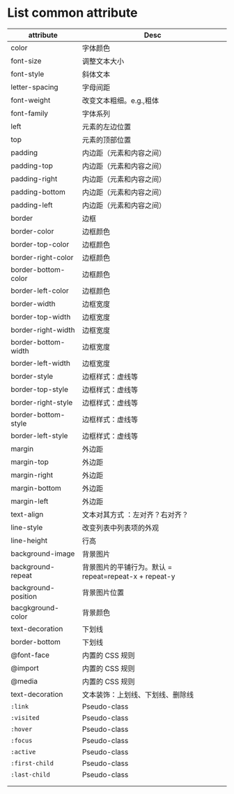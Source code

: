 # List common attribute

| attribute           | Desc                                                  |
| ------------------- | ----------------------------------------------------- |
| color               | 字体颜色                                              |
| font-size           | 调整文本大小                                          |
| font-style          | 斜体文本                                              |
| letter-spacing      | 字母间距                                              |
| font-weight         | 改变文本粗细。e.g.,粗体                               |
| font-family         | 字体系列                                              |
| left                | 元素的左边位置                                        |
| top                 | 元素的顶部位置                                        |
| padding             | 内边距（元素和内容之间）                              |
| padding-top         | 内边距（元素和内容之间）                              |
| padding-right       | 内边距（元素和内容之间）                              |
| padding-bottom      | 内边距（元素和内容之间）                              |
| padding-left        | 内边距（元素和内容之间）                              |
| border              | 边框                                                  |
| border-color        | 边框颜色                                              |
| border-top-color    | 边框颜色                                              |
| border-right-color  | 边框颜色                                              |
| border-bottom-color | 边框颜色                                              |
| border-left-color   | 边框颜色                                              |
| border-width        | 边框宽度                                              |
| border-top-width    | 边框宽度                                              |
| border-right-width  | 边框宽度                                              |
| border-bottom-width | 边框宽度                                              |
| border-left-width   | 边框宽度                                              |
| border-style        | 边框样式：虚线等                                      |
| border-top-style    | 边框样式：虚线等                                      |
| border-right-style  | 边框样式：虚线等                                      |
| border-bottom-style | 边框样式：虚线等                                      |
| border-left-style   | 边框样式：虚线等                                      |
| margin              | 外边距                                                |
| margin-top          | 外边距                                                |
| margin-right        | 外边距                                                |
| margin-bottom       | 外边距                                                |
| margin-left         | 外边距                                                |
| text-align          | 文本对其方式 ：左对齐？右对齐？                       |
| line-style          | 改变列表中列表项的外观                                |
| line-height         | 行高                                                  |
| background-image    | 背景图片                                              |
| background-repeat   | 背景图片的平铺行为。默认 = repeat=repeat-x + repeat-y |
| background-position | 背景图片位置                                          |
| bacgkground-color   | 背景颜色                                              |
| text-decoration     | 下划线                                                |
| border-bottom       | 下划线                                                |
| @font-face          | 内置的 CSS 规则                                       |
| @import             | 内置的 CSS 规则                                       |
| @media              | 内置的 CSS 规则                                       |
| text-decoration     | 文本装饰：上划线、下划线、删除线                      |
| `:link`             | Pseudo-class                                          |
| `:visited`          | Pseudo-class                                          |
| `:hover`            | Pseudo-class                                          |
| `:focus`            | Pseudo-class                                          |
| `:active`           | Pseudo-class                                          |
| `:first-child`      | Pseudo-class                                          |
| `:last-child`       | Pseudo-class                                          |
|                     |                                                       |
|                     |                                                       |

